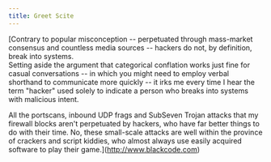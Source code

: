```yaml
---
title: Greet Scite
---
```


[Contrary to popular misconception -- perpetuated through mass-market
consensus and countless media sources -- hackers do not, by definition, break
into systems.  
Setting aside the argument that categorical conflation works just fine for
casual conversations -- in which you might need to employ verbal shorthand to
communicate more quickly -- it irks me every time I hear the term "hacker"
used solely to indicate a person who breaks into systems with malicious
intent.

All the portscans, inbound UDP frags and SubSeven Trojan attacks that my
firewall blocks aren't perpetuated by hackers, who have far better things to
do with their time. No, these small-scale attacks are well within the province
of crackers and script kiddies, who almost always use easily acquired software
to play their game.](http://www.blackcode.com)

